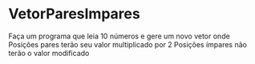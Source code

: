 # VetorParesImpares
Faça um programa que leia 10 números e gere um novo vetor onde Posições pares terão seu valor multiplicado por 2 Posições ímpares não terão o valor modificado
